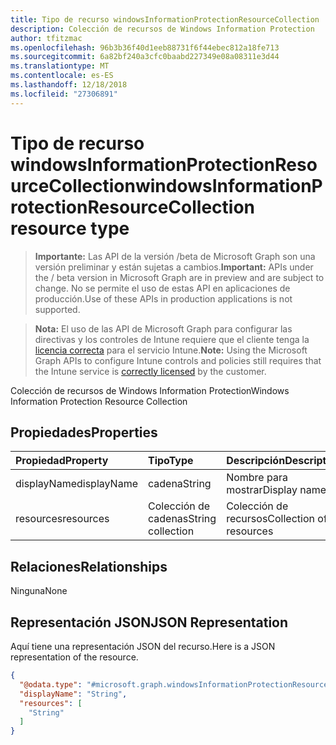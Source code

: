 ```yaml
---
title: Tipo de recurso windowsInformationProtectionResourceCollection
description: Colección de recursos de Windows Information Protection
author: tfitzmac
ms.openlocfilehash: 96b3b36f40d1eeb88731f6f44ebec812a18fe713
ms.sourcegitcommit: 6a82bf240a3cfc0baabd227349e08a08311e3d44
ms.translationtype: MT
ms.contentlocale: es-ES
ms.lasthandoff: 12/18/2018
ms.locfileid: "27306891"
---
```

# <a name="windowsinformationprotectionresourcecollection-resource-type"></a><span data-ttu-id="f3716-103">Tipo de recurso windowsInformationProtectionResourceCollection</span><span class="sxs-lookup"><span data-stu-id="f3716-103">windowsInformationProtectionResourceCollection resource type</span></span>

> <span data-ttu-id="f3716-104">**Importante:** Las API de la versión /beta de Microsoft Graph son una versión preliminar y están sujetas a cambios.</span><span class="sxs-lookup"><span data-stu-id="f3716-104">**Important:** APIs under the / beta version in Microsoft Graph are in preview and are subject to change.</span></span> <span data-ttu-id="f3716-105">No se permite el uso de estas API en aplicaciones de producción.</span><span class="sxs-lookup"><span data-stu-id="f3716-105">Use of these APIs in production applications is not supported.</span></span>

> <span data-ttu-id="f3716-106">**Nota:** El uso de las API de Microsoft Graph para configurar las directivas y los controles de Intune requiere que el cliente tenga la [licencia correcta](https://go.microsoft.com/fwlink/?linkid=839381) para el servicio Intune.</span><span class="sxs-lookup"><span data-stu-id="f3716-106">**Note:** Using the Microsoft Graph APIs to configure Intune controls and policies still requires that the Intune service is [correctly licensed](https://go.microsoft.com/fwlink/?linkid=839381) by the customer.</span></span>

<span data-ttu-id="f3716-107">Colección de recursos de Windows Information Protection</span><span class="sxs-lookup"><span data-stu-id="f3716-107">Windows Information Protection Resource Collection</span></span>
## <a name="properties"></a><span data-ttu-id="f3716-108">Propiedades</span><span class="sxs-lookup"><span data-stu-id="f3716-108">Properties</span></span>
|<span data-ttu-id="f3716-109">Propiedad</span><span class="sxs-lookup"><span data-stu-id="f3716-109">Property</span></span>|<span data-ttu-id="f3716-110">Tipo</span><span class="sxs-lookup"><span data-stu-id="f3716-110">Type</span></span>|<span data-ttu-id="f3716-111">Descripción</span><span class="sxs-lookup"><span data-stu-id="f3716-111">Description</span></span>|
|:---|:---|:---|
|<span data-ttu-id="f3716-112">displayName</span><span class="sxs-lookup"><span data-stu-id="f3716-112">displayName</span></span>|<span data-ttu-id="f3716-113">cadena</span><span class="sxs-lookup"><span data-stu-id="f3716-113">String</span></span>|<span data-ttu-id="f3716-114">Nombre para mostrar</span><span class="sxs-lookup"><span data-stu-id="f3716-114">Display name</span></span>|
|<span data-ttu-id="f3716-115">resources</span><span class="sxs-lookup"><span data-stu-id="f3716-115">resources</span></span>|<span data-ttu-id="f3716-116">Colección de cadenas</span><span class="sxs-lookup"><span data-stu-id="f3716-116">String collection</span></span>|<span data-ttu-id="f3716-117">Colección de recursos</span><span class="sxs-lookup"><span data-stu-id="f3716-117">Collection of resources</span></span>|

## <a name="relationships"></a><span data-ttu-id="f3716-118">Relaciones</span><span class="sxs-lookup"><span data-stu-id="f3716-118">Relationships</span></span>
<span data-ttu-id="f3716-119">Ninguna</span><span class="sxs-lookup"><span data-stu-id="f3716-119">None</span></span>
## <a name="json-representation"></a><span data-ttu-id="f3716-120">Representación JSON</span><span class="sxs-lookup"><span data-stu-id="f3716-120">JSON Representation</span></span>
<span data-ttu-id="f3716-121">Aquí tiene una representación JSON del recurso.</span><span class="sxs-lookup"><span data-stu-id="f3716-121">Here is a JSON representation of the resource.</span></span>
<!-- {
  "blockType": "resource",
  "@odata.type": "microsoft.graph.windowsInformationProtectionResourceCollection"
}
-->
``` json
{
  "@odata.type": "#microsoft.graph.windowsInformationProtectionResourceCollection",
  "displayName": "String",
  "resources": [
    "String"
  ]
}
```





